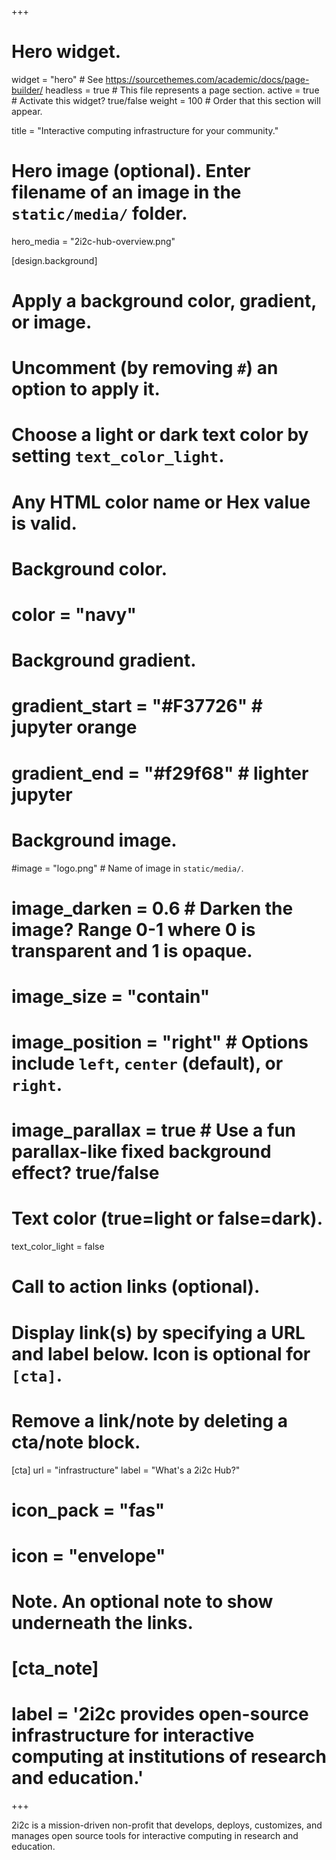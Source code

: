 +++
# Hero widget.
widget = "hero"  # See https://sourcethemes.com/academic/docs/page-builder/
headless = true  # This file represents a page section.
active = true  # Activate this widget? true/false
weight = 100  # Order that this section will appear.

title = "Interactive computing infrastructure for your <span class='text-success font-weight-bold'>community</span>."

# Hero image (optional). Enter filename of an image in the `static/media/` folder.
hero_media = "2i2c-hub-overview.png"

[design.background]
  # Apply a background color, gradient, or image.
  #   Uncomment (by removing `#`) an option to apply it.
  #   Choose a light or dark text color by setting `text_color_light`.
  #   Any HTML color name or Hex value is valid.

  # Background color.
  # color = "navy"

  # Background gradient.
  # gradient_start = "#F37726"  # jupyter orange
  # gradient_end = "#f29f68"  # lighter jupyter

  # Background image.
  #image = "logo.png"  # Name of image in `static/media/`.
  # image_darken = 0.6  # Darken the image? Range 0-1 where 0 is transparent and 1 is opaque.
  # image_size = "contain"
  # image_position = "right"  # Options include `left`, `center` (default), or `right`.
  # image_parallax = true  # Use a fun parallax-like fixed background effect? true/false

  # Text color (true=light or false=dark).
  text_color_light = false

# Call to action links (optional).
#   Display link(s) by specifying a URL and label below. Icon is optional for `[cta]`.
#   Remove a link/note by deleting a cta/note block.
[cta]
  url = "infrastructure"
  label = "What's a 2i2c Hub?"
  # icon_pack = "fas"
  # icon = "envelope"

# Note. An optional note to show underneath the links.
# [cta_note]
#  label = '2i2c provides open-source infrastructure for interactive computing at institutions of research and education.'
+++

2i2c is a mission-driven non-profit that develops, deploys, customizes, and manages open source tools for interactive computing in research and education.
